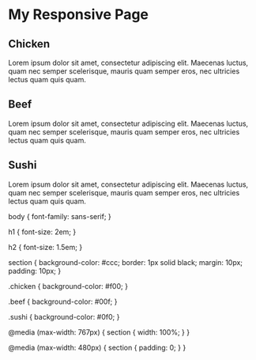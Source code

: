 <!DOCTYPE html>
<html>
<head>
<title>Responsive Page</title>
<link rel="stylesheet" href="css/styles.css">
</head>
<body>
<h1>My Responsive Page</h1>
<section class="chicken">
<h2>Chicken</h2>
<p>Lorem ipsum dolor sit amet, consectetur adipiscing elit. Maecenas luctus, quam nec semper scelerisque, mauris quam semper eros, nec ultricies lectus quam quis quam.</p>
</section>
<section class="beef">
<h2>Beef</h2>
<p>Lorem ipsum dolor sit amet, consectetur adipiscing elit. Maecenas luctus, quam nec semper scelerisque, mauris quam semper eros, nec ultricies lectus quam quis quam.</p>
</section>
<section class="sushi">
<h2>Sushi</h2>
<p>Lorem ipsum dolor sit amet, consectetur adipiscing elit. Maecenas luctus, quam nec semper scelerisque, mauris quam semper eros, nec ultricies lectus quam quis quam.</p>
</section>
</body>
</html>
body {
  font-family: sans-serif;
}

h1 {
  font-size: 2em;
}

h2 {
  font-size: 1.5em;
}

section {
  background-color: #ccc;
  border: 1px solid black;
  margin: 10px;
  padding: 10px;
}

.chicken {
  background-color: #f00;
}

.beef {
  background-color: #00f;
}

.sushi {
  background-color: #0f0;
}

@media (max-width: 767px) {
  section {
    width: 100%;
  }
}

@media (max-width: 480px) {
  section {
    padding: 0;
  }
}
